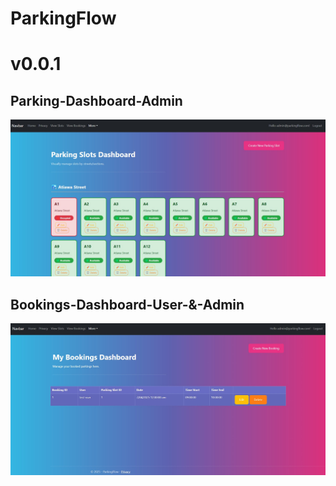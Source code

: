 # ParkingFlow
# v0.0.1
## Parking-Dashboard-Admin
![Parking-Dashboard-Admin-v0.0.1](ParkingFlow/Screenshots/v0.0.1-Parking_Dashboard.jpg)

## Bookings-Dashboard-User-&-Admin
![Bookings-Dashboard-User-&-Admin-v0.0.1](ParkingFlow/Screenshots/v0.0.1-Bookings-Dashboard-User-&-Admin.jpg)
